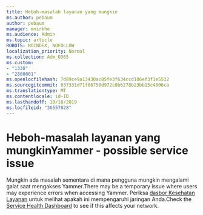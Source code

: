 ```yaml
---
title: Heboh-masalah layanan yang mungkin
ms.author: pebaum
author: pebaum
manager: mnirkhe
ms.audience: Admin
ms.topic: article
ROBOTS: NOINDEX, NOFOLLOW
localization_priority: Normal
ms.collection: Adm_O365
ms.custom:
- "1338"
- "2800001"
ms.openlocfilehash: 7d89ce9a13430ac85fe3f634ccd106ef3f1e5532
ms.sourcegitcommit: 037331d71f06750d972c0b6278b23bb15c4806ca
ms.translationtype: MT
ms.contentlocale: id-ID
ms.lasthandoff: 10/18/2019
ms.locfileid: "36557828"
---
```

# <a name="yammer---possible-service-issue"></a><span data-ttu-id="7c7fc-102">Heboh-masalah layanan yang mungkin</span><span class="sxs-lookup"><span data-stu-id="7c7fc-102">Yammer - possible service issue</span></span>

<span data-ttu-id="7c7fc-103">Mungkin ada masalah sementara di mana pengguna mungkin mengalami galat saat mengakses Yammer.</span><span class="sxs-lookup"><span data-stu-id="7c7fc-103">There may be a temporary issue where users may experience errors when accessing Yammer.</span></span> <span data-ttu-id="7c7fc-104">Periksa [dasbor Kesehatan Layanan](https://admin.microsoft.com/AdminPortal/Home#/servicehealth) untuk melihat apakah ini mempengaruhi jaringan Anda.</span><span class="sxs-lookup"><span data-stu-id="7c7fc-104">Check the [Service Health Dashboard](https://admin.microsoft.com/AdminPortal/Home#/servicehealth) to see if this affects your network.</span></span>
